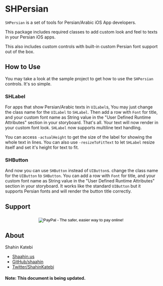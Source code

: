 SHPersian
=========


`SHPersian` is a set of tools for Persian/Arabic iOS App developers.

This package includes required classes to add custom look and feel to texts in your Persian iOS apps.

This also includes custom controls with built-in custom Persian font support out of the box.


## How to Use

You may take a look at the sample project to get how to use the `SHPersian` controls. It's so simple.

### SHLabel

For apps that show Persian/Arabic texts in `UILabel`s, You may just change the class name for the `UILabel` to `SHLabel`. Then add a row with `Font` for title, and your custom font name as String value in the "User Defined Runtime Attributes" section in your storyboard. That's all. Your text will now render in your custom font look. `SHLabel` now supports multiline text handling.

You can access `-actualHeight` to get the size of the label for showing the whole text in lines. You can also use `-resizeToFitText` to let `SHLabel` resize itself and set it's height for text to fit.

### SHButton

And now you can use `SHButton` instead of `UIButton`s. change the class name for the `UIButton` to `SHButton`. You can add a row with `Font` for title, and your custom font name as String value in the "User Defined Runtime Attributes" section in your storyboard. It works like the standard `UIButton` but it supports Persian fonts and will render the button title correctly.  



## Support

<form action="https://www.paypal.com/cgi-bin/webscr" method="post" style="text-align: center; padding-top:5px">
<input type="hidden" name="cmd" value="_s-xclick">
<input type="hidden" name="hosted_button_id" value="MZ4LKCTHYX5LQ">
<input type="image" src="https://www.paypalobjects.com/en_US/i/btn/btn_donate_LG.gif" border="0" name="submit" alt="PayPal - The safer, easier way to pay online!">
<img alt="" border="0" src="https://www.paypalobjects.com/en_US/i/scr/pixel.gif" width="1" height="1">
</form>


## About

Shahin Katebi

- [Shaahin.us](http://shaahin.us)
- [GitHub/shaahin](http://github.com/shaahin)
- [Twitter/ShahinKatebi](http://twitter.com/ShahinKatebi)



#### Note: This document is being updated.
